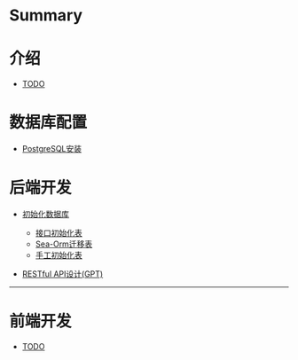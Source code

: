 # Summary

# 介绍

- [TODO]()

# 数据库配置

- [PostgreSQL安装](./database/PostgreSQL安装.md)

# 后端开发

- [初始化数据库](./table/init_table.md)
  - [接口初始化表](sea_orm/接口初始化表.md)
  - [Sea-Orm迁移表](sea_orm/Sea-Orm迁移表.md)
  - [手工初始化表](sea_orm/手工初始化表.md)

- [RESTful API设计(GPT)](api/RESTful_API设计.md)

---

# 前端开发

- [TODO]()
